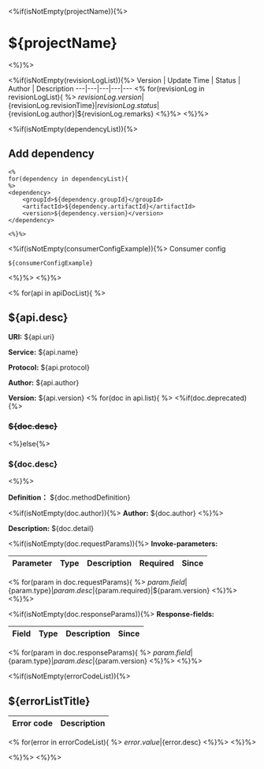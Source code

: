 <%if(isNotEmpty(projectName)){%>

# ${projectName}

<%}%>

<%if(isNotEmpty(revisionLogList)){%>
Version | Update Time | Status | Author | Description ---|---|---|---|---
<% for(revisionLog in revisionLogList){ %>
${revisionLog.version}|${revisionLog.revisionTime}|${revisionLog.status}|${revisionLog.author}|${revisionLog.remarks}
<%}%>
<%}%>

<%if(isNotEmpty(dependencyList)){%>

## Add dependency

```
<%
for(dependency in dependencyList){
%>
<dependency>
    <groupId>${dependency.groupId}</groupId>
    <artifactId>${dependency.artifactId}</artifactId>
    <version>${dependency.version}</version>
</dependency>

<%}%>
```

<%if(isNotEmpty(consumerConfigExample)){%>
Consumer config

```
${consumerConfigExample}
```

<%}%>
<%}%>

<% for(api in apiDocList){ %>

## ${api.desc}

**URI:** ${api.uri}

**Service:** ${api.name}

**Protocol:** ${api.protocol}

**Author:** ${api.author}

**Version:** ${api.version}
<% for(doc in api.list){ %>
<%if(doc.deprecated){%>

### ~~${doc.desc}~~

<%}else{%>

### ${doc.desc}

<%}%>

**Definition：** ${doc.methodDefinition}

<%if(isNotEmpty(doc.author)){%>
**Author:** ${doc.author}
<%}%>

**Description:** ${doc.detail}

<%if(isNotEmpty(doc.requestParams)){%>
**Invoke-parameters:**

Parameter|Type|Description|Required|Since
---|---|---|---|---

<% for(param in doc.requestParams){ %>
${param.field}|${param.type}|${param.desc}|${param.required}|${param.version}
<%}%>
<%}%>

<%if(isNotEmpty(doc.responseParams)){%>
**Response-fields:**

Field | Type|Description|Since
---|---|---|---

<% for(param in doc.responseParams){ %>
${param.field}|${param.type}|${param.desc}|${param.version}
<%}%>
<%}%>

<%if(isNotEmpty(errorCodeList)){%>

## ${errorListTitle}

Error code |Description
---|---

<% for(error in errorCodeList){ %>
${error.value}|${error.desc}
<%}%>
<%}%>

<%}%>
<%}%>